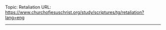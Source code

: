 Topic: Retaliation
URL: https://www.churchofjesuschrist.org/study/scriptures/tg/retaliation?lang=eng

---

